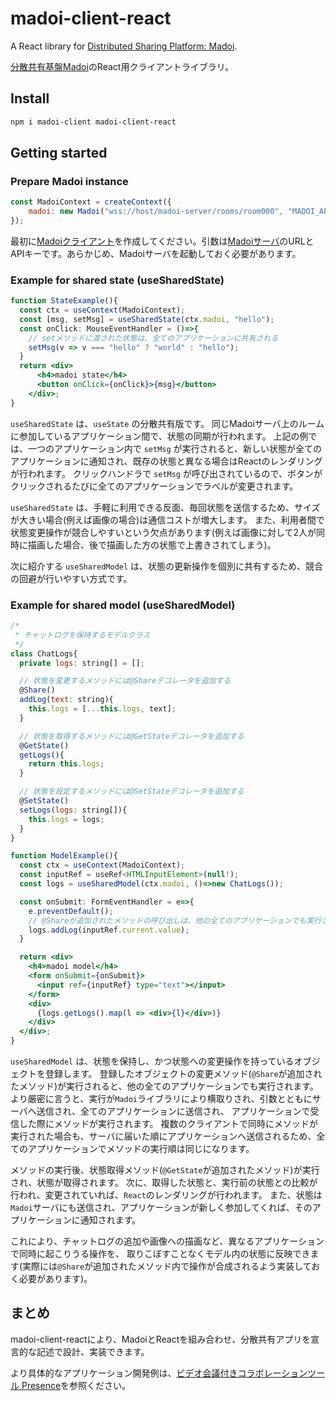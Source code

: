 # madoi-client-react

A React library for <a href="https://github.com/kcg-edu-future-lab/madoi">Distributed Sharing Platform: Madoi</a>.

<a href="https://github.com/kcg-edu-future-lab/madoi">分散共有基盤Madoi</a>のReact用クライアントライブラリ。

## Install

```bash
npm i madoi-client madoi-client-react
```

## Getting started

### Prepare Madoi instance

```jsx
const MadoiContext = createContext({
    madoi: new Madoi("wss://host/madoi-server/rooms/room000", "MADOI_API_KEY")
});
```

最初に<a href="https://github.com/kcg-edu-future-lab/madoi-client-ts-js">Madoiクライアント</a>を作成してください。引数は<a href="https://github.com/kcg-edu-future-lab/madoi/tree/master/madoi-volatileserver">Madoiサーバ</a>のURLとAPIキーです。あらかじめ、Madoiサーバを起動しておく必要があります。

### Example for shared state (useSharedState)

```jsx
function StateExample(){
  const ctx = useContext(MadoiContext);
  const [msg, setMsg] = useSharedState(ctx.madoi, "hello");
  const onClick: MouseEventHandler = ()=>{
    // setメソッドに渡された状態は、全てのアプリケーションに共有される
    setMsg(v => v === "hello" ? "world" : "hello");
  }
  return <div>
      <h4>madoi state</h4>
      <button onClick={onClick}>{msg}</button>
    </div>;
}
```

`useSharedState` は、`useState` の分散共有版です。
同じMadoiサーバ上のルームに参加しているアプリケーション間で、状態の同期が行われます。
上記の例では、一つのアプリケーション内で `setMsg` が実行されると、新しい状態が全てのアプリケーションに通知され、既存の状態と異なる場合はReactのレンダリングが行われます。
クリックハンドラで `setMsg` が呼び出されているので、ボタンがクリックされるたびに全てのアプリケーションでラベルが変更されます。

`useSharedState` は、手軽に利用できる反面、毎回状態を送信するため、サイズが大きい場合(例えば画像の場合)は通信コストが増大します。
また、利用者間で状態変更操作が競合しやすいという欠点があります(例えば画像に対して2人が同時に描画した場合、後で描画した方の状態で上書きされてしまう)。

次に紹介する `useSharedModel` は、状態の更新操作を個別に共有するため、競合の回避が行いやすい方式です。


### Example for shared model (useSharedModel)

```jsx
/*
 * チャットログを保持するモデルクラス
 */
class ChatLogs{
  private logs: string[] = [];

  // 状態を変更するメソッドには@Shareデコレータを追加する
  @Share()
  addLog(text: string){
    this.logs = [...this.logs, text];
  }

  // 状態を取得するメソッドには@GetStateデコレータを追加する
  @GetState()
  getLogs(){
    return this.logs;
  }

  // 状態を設定するメソッドには@SetStateデコレータを追加する
  @SetState()
  setLogs(logs: string[]){
    this.logs = logs;
  }
}

function ModelExample(){
  const ctx = useContext(MadoiContext);
  const inputRef = useRef<HTMLInputElement>(null!);
  const logs = useSharedModel(ctx.madoi, ()=>new ChatLogs());

  const onSubmit: FormEventHandler = e=>{
    e.preventDefault();
    // @Shareが追加されたメソッドの呼び出しは、他の全てのアプリケーションでも実行される
    logs.addLog(inputRef.current.value);
  }

  return <div>
    <h4>madoi model</h4>
    <form onSubmit={onSubmit}>
      <input ref={inputRef} type="text"></input>
    </form>
    <div>
      {logs.getLogs().map(l => <div>{l}</div>)}
    </div>
  </div>;
}
```

`useSharedModel` は、状態を保持し、かつ状態への変更操作を持っているオブジェクトを登録します。
登録したオブジェクトの変更メソッド(`@Share`が追加されたメソッド)が実行されると、他の全てのアプリケーションでも実行されます。
より厳密に言うと、実行が`Madoi`ライブラリにより横取りされ、引数とともにサーバへ送信され、全てのアプリケーションに送信され、
アプリケーションで受信した際にメソッドが実行されます。
複数のクライアントで同時にメソッドが実行された場合も、サーバに届いた順にアプリケーションへ送信されるため、全てのアプリケーションでメソッドの実行順は同じになります。

メソッドの実行後、状態取得メソッド(`@GetState`が追加されたメソッド)が実行され、状態が取得されます。
次に、取得した状態と、実行前の状態との比較が行われ、変更されていれば、`React`のレンダリングが行われます。
また、状態は`Madoi`サーバにも送信され、アプリケーションが新しく参加してくれば、そのアプリケーションに通知されます。

これにより、チャットログの追加や画像への描画など、異なるアプリケーションで同時に起こりうる操作を、
取りこぼすことなくモデル内の状態に反映できます(実際には`@Share`が追加されたメソッド内で操作が合成されるよう実装しておく必要があります)。


## まとめ

madoi-client-reactにより、MadoiとReactを組み合わせ、分散共有アプリを宣言的な記述で設計、実装できます。

より具体的なアプリケーション開発例は、[ビデオ会議付きコラボレーションツール Presence](https://github.com/kcg-edu-future-lab/presence/)を参照ください。

